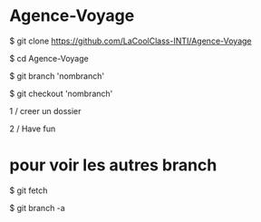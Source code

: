 # Agence-Voyage


$ git clone https://github.com/LaCoolClass-INTI/Agence-Voyage

$ cd Agence-Voyage

$ git branch 'nombranch'
  
$ git checkout 'nombranch'
  
  

  
  1 / creer un dossier 
  
  2 / Have fun


 # pour voir les autres branch
  
$ git fetch   
  
$ git branch -a
